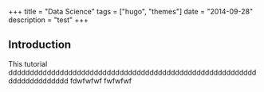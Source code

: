 +++
title =  "Data Science"
tags = ["hugo", "themes"]
date = "2014-09-28"
description = "test"
+++
## Introduction

This tutorial dddddddddddddddddddddddddddddddddddddddddddddddddddddddddddddddddddddddd
fdwfwfwf
fwfwfwf